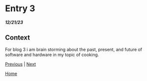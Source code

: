 # Entry 3
##### 12/21/23

## Context
For blog 3 i am brain storming about the past, present, and future of software and hardware in my topic of cooking.

[Previous](entry02.md) | [Next](entry04.md)

[Home](../README.md)
